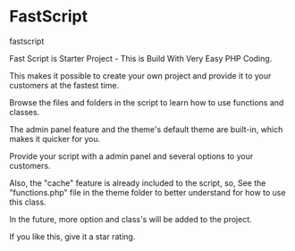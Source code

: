 # FastScript
fastscript

Fast Script is Starter Project - This is Build With Very Easy PHP Coding.

This makes it possible to create your own project and provide it to your customers at the fastest time.

Browse the files and folders in the script to learn how to use functions and classes.

The admin panel feature and the theme's default theme are built-in, which makes it quicker for you.

Provide your script with a admin panel and several options to your customers.

Also, the "cache" feature is already included to the script, so, See the "functions.php" file in the theme folder to better understand for how to use this class.

In the future, more option and class's will be added to the project.


If you like this, give it a star rating.
